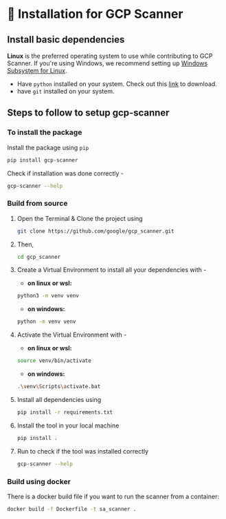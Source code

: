# 📝 Installation for GCP Scanner

## Install basic dependencies

**Linux** is the preferred operating system to use while contributing to GCP Scanner. If you're using Windows, we recommend setting up [Windows Subsystem for Linux](https://docs.microsoft.com/en-us/windows/wsl/install-win10).

- Have `python` installed on your system. Check out this [link](https://www.python.org/downloads/) to download.
- have `git` installed on your system.

## Steps to follow to setup gcp-scanner

### To install the package

Install the package using `pip`

```bash
pip install gcp-scanner
```

Check if installation was done correctly -

```bash
gcp-scanner --help
```

### Build from source

1. Open the Terminal & Clone the project using

    ```bash
    git clone https://github.com/google/gcp_scanner.git
    ```

2. Then,

    ```bash
    cd gcp_scanner
    ```

3. Create a Virtual Environment to install all your dependencies with -
    - **on linux or wsl:**

    ```bash
    python3 -m venv venv
    ```

    - **on windows:**

    ```bash
    python -m venv venv
    ```

4. Activate the Virtual Environment with -
    - **on linux or wsl:**
    
    ```bash
    source venv/bin/activate
    ```

    - **on windows:**

    ```bash
    .\venv\Scripts\activate.bat
    ```

5. Install all dependencies using

    ```bash
    pip install -r requirements.txt
    ```

6. Install the tool in your local machine

    ```bash
    pip install .
    ```

7. Run to check if the tool was installed correctly

    ```bash
    gcp-scanner --help
    ```
### Build using docker

There is a docker build file if you want to run the scanner from a container: 

```bash
docker build -f Dockerfile -t sa_scanner .
```
